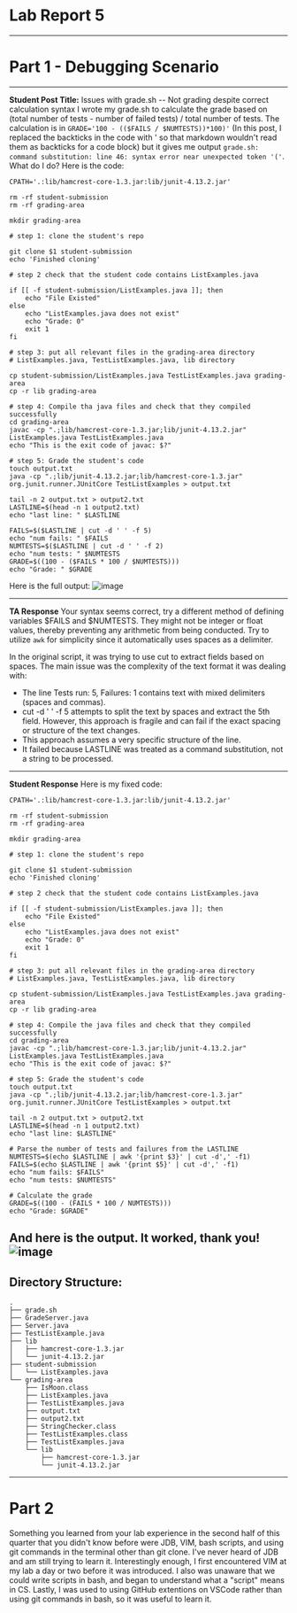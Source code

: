 # Lab Report 5
---
# Part 1 - Debugging Scenario

---
**Student Post Title:** Issues with grade.sh -- Not grading despite correct calculation syntax
I wrote my grade.sh to calculate the grade based on (total number of tests - number of failed tests) / total number of tests. The calculation is in `GRADE='100 - (($FAILS / $NUMTESTS))*100)'` (In this post, I replaced the backticks in the code with ' so that markdown wouldn't read them as backticks for a code block) but it gives me output `grade.sh: command substitution: line 46: syntax error near unexpected token '('`. What do I do?
Here is the code:
```
CPATH='.:lib/hamcrest-core-1.3.jar:lib/junit-4.13.2.jar'

rm -rf student-submission
rm -rf grading-area

mkdir grading-area

# step 1: clone the student's repo

git clone $1 student-submission
echo 'Finished cloning'

# step 2 check that the student code contains ListExamples.java

if [[ -f student-submission/ListExamples.java ]]; then
    echo "File Existed"
else
    echo "ListExamples.java does not exist"
    echo "Grade: 0"
    exit 1
fi

# step 3: put all relevant files in the grading-area directory
# ListExamples.java, TestListExamples.java, lib directory

cp student-submission/ListExamples.java TestListExamples.java grading-area
cp -r lib grading-area

# step 4: Compile tha java files and check that they compiled successfully
cd grading-area
javac -cp ".;lib/hamcrest-core-1.3.jar;lib/junit-4.13.2.jar" ListExamples.java TestListExamples.java
echo "This is the exit code of javac: $?"

# step 5: Grade the student's code
touch output.txt
java -cp ".;lib/junit-4.13.2.jar;lib/hamcrest-core-1.3.jar" org.junit.runner.JUnitCore TestListExamples > output.txt

tail -n 2 output.txt > output2.txt
LASTLINE=$(head -n 1 output2.txt)
echo "last line: " $LASTLINE

FAILS=$($LASTLINE | cut -d ' ' -f 5)
echo "num fails: " $FAILS
NUMTESTS=$($LASTLINE | cut -d ' ' -f 2)
echo "num tests: " $NUMTESTS
GRADE=$((100 - ($FAILS * 100 / $NUMTESTS)))
echo "Grade: " $GRADE
```
Here is the full output:
![image](https://github.com/dianavins/cse15l-lab-reports/assets/64227228/92e19fda-280f-4b3d-8645-4075dbc37ebb)

---
**TA Response**
Your syntax seems correct, try a different method of defining variables $FAILS and $NUMTESTS. They might not be integer or float values, thereby preventing any arithmetic from being conducted. Try to utilize `awk` for simplicity since it automatically uses spaces as a delimiter.

In the original script, it was trying to use cut to extract fields based on spaces. The main issue was the complexity of the text format it was dealing with:
- The line Tests run: 5, Failures: 1 contains text with mixed delimiters (spaces and commas).
- cut -d ' ' -f 5 attempts to split the text by spaces and extract the 5th field. However, this approach is fragile and can fail if the exact spacing or structure of the text changes.
- This approach assumes a very specific structure of the line.
- It failed because LASTLINE was treated as a command substitution, not a string to be processed.
---
**Student Response**
Here is my fixed code:
`````
CPATH='.:lib/hamcrest-core-1.3.jar:lib/junit-4.13.2.jar'

rm -rf student-submission
rm -rf grading-area

mkdir grading-area

# step 1: clone the student's repo

git clone $1 student-submission
echo 'Finished cloning'

# step 2 check that the student code contains ListExamples.java

if [[ -f student-submission/ListExamples.java ]]; then
    echo "File Existed"
else
    echo "ListExamples.java does not exist"
    echo "Grade: 0"
    exit 1
fi

# step 3: put all relevant files in the grading-area directory
# ListExamples.java, TestListExamples.java, lib directory

cp student-submission/ListExamples.java TestListExamples.java grading-area
cp -r lib grading-area

# step 4: Compile the java files and check that they compiled successfully
cd grading-area
javac -cp ".;lib/hamcrest-core-1.3.jar;lib/junit-4.13.2.jar" ListExamples.java TestListExamples.java
echo "This is the exit code of javac: $?"

# step 5: Grade the student's code
touch output.txt
java -cp ".;lib/junit-4.13.2.jar;lib/hamcrest-core-1.3.jar" org.junit.runner.JUnitCore TestListExamples > output.txt

tail -n 2 output.txt > output2.txt
LASTLINE=$(head -n 1 output2.txt)
echo "last line: $LASTLINE"

# Parse the number of tests and failures from the LASTLINE
NUMTESTS=$(echo $LASTLINE | awk '{print $3}' | cut -d',' -f1)
FAILS=$(echo $LASTLINE | awk '{print $5}' | cut -d',' -f1)
echo "num fails: $FAILS"
echo "num tests: $NUMTESTS"

# Calculate the grade
GRADE=$((100 - (FAILS * 100 / NUMTESTS)))
echo "Grade: $GRADE"
`````
And here is the output. It worked, thank you!
![image](https://github.com/dianavins/cse15l-lab-reports/assets/64227228/578f6dc1-92cb-4d90-8567-6d3026518471)
---

## Directory Structure:

`````
.
├── grade.sh
├── GradeServer.java
├── Server.java
├── TestListExample.java
├── lib
│   ├── hamcrest-core-1.3.jar
│   └── junit-4.13.2.jar
├── student-submission
│   └── ListExamples.java
└── grading-area
    ├── IsMoon.class
    ├── ListExamples.java
    ├── TestListExamples.java
    ├── output.txt
    ├── output2.txt
    ├── StringChecker.class
    ├── TestListExamples.class
    ├── TestListExamples.java
    └── lib
        ├── hamcrest-core-1.3.jar
        └── junit-4.13.2.jar
`````

----
# Part 2
Something you learned from your lab experience in the second half of this quarter that you didn't know before were JDB, VIM, bash scripts, and using git commands in the terminal other than git clone. I've never heard of JDB and am still trying to learn it. Interestingly enough, I first encountered VIM at my lab a day or two before it was introduced. I also was unaware that we could write scripts in bash, and began to understand what a "script" means in CS. Lastly, I was used to using GitHub extentions on VSCode rather than using git commands in bash, so it was useful to learn it.
